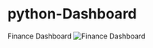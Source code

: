 # python-Dashboard
Finance Dashboard
![Finance Dashboard](https://github.com/Mohd-Kashif-Shaikh/python-Dashboard/assets/138367593/679913f0-dcc7-48eb-b368-03825130caa5)
